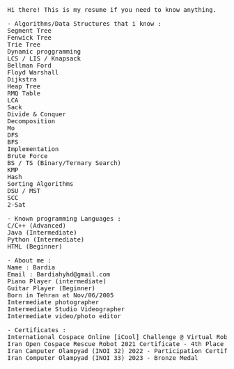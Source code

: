 <pre>
Hi there! This is my resume if you need to know anything.

- Algorithms/Data Structures that i know : 
Segment Tree 
Fenwick Tree
Trie Tree 
Dynamic proggramming 
LCS / LIS / Knapsack
Bellman Ford
Floyd Warshall
Dijkstra 
Heap Tree
RMQ Table
LCA
Sack
Divide & Conquer
Decomposition
Mo
DFS
BFS
Implementation
Brute Force
BS / TS (Binary/Ternary Search) 
KMP
Hash 
Sorting Algorithms
DSU / MST 
SCC
2-Sat

- Known programming Languages : 
C/C++ (Advanced) 
Java (Intermediate)
Python (Intermediate) 
HTML (Beginner)

- About me : 
Name : Bardia
Email : Bardiahyhd@gmail.com
Piano Player (intermediate)
Guitar Player (Beginner)
Born in Tehran at Nov/06/2005
Intermediate photographer
Intermediate Studio Videographer
Intermediate video/photo editor

- Certificates : 
International Cospace Online [iCool] Challenge @ Virtual Robocup 2020 Certificate - Finalist 
Iran Open Cospace Rescue Robot 2021 Certificate - 4th Place
Iran Camputer Olampyad (INOI 32) 2022 - Participation Certificate (Dude don't judge me i was sick)
Iran Computer Olampyad (INOI 33) 2023 - Bronze Medal
</pre>
